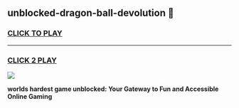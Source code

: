 
## unblocked-dragon-ball-devolution 👋
<h3>
<a href="https://premium.freeplayer.one?title=unblocked-dragon-ball-devolution&ref=14F">CLICK TO PLAY</a></h3>
<hr>

<h3>
<a href="https://premium.freeplayer.one?title=unblocked-dragon-ball-devolution&ref=14F">CLICK 2 PLAY</a>
  
</h3>

<a href="https://premium.freeplayer.one?title=unblocked-dragon-ball-devolution&ref=12F/"><img src="https://clearcache.store/games.png"></a>


**worlds hardest game unblocked: Your Gateway to Fun and Accessible Online Gaming**
